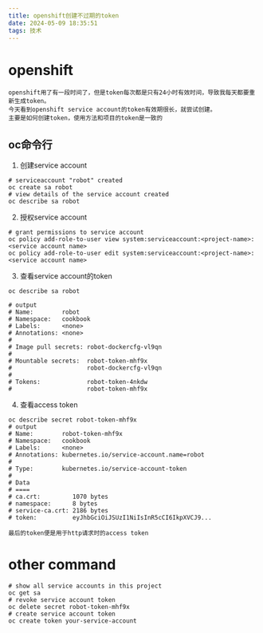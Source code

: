```yaml
---
title: openshift创建不过期的token
date: 2024-05-09 18:35:51
tags: 技术
---
```


# openshift

	openshift用了有一段时间了，但是token每次都是只有24小时有效时间，导致我每天都要重新生成token。
	今天看到openshift service account的token有效期很长，就尝试创建。
	主要是如何创建token，使用方法和项目的token是一致的

## oc命令行
1. 创建service account
```shell
# serviceaccount "robot" created
oc create sa robot
# view details of the service account created
oc describe sa robot
```

2. 授权service account
```shell
# grant permissions to service account
oc policy add-role-to-user view system:serviceaccount:<project-name>:<service account name>
oc policy add-role-to-user edit system:serviceaccount:<project-name>:<service account name>
```

3. 查看service account的token
```shell
oc describe sa robot

# output
# Name:        robot
# Namespace:   cookbook
# Labels:      <none>
# Annotations: <none>
#
# Image pull secrets: robot-dockercfg-vl9qn
#
# Mountable secrets:  robot-token-mhf9x
#                     robot-dockercfg-vl9qn
#
# Tokens:             robot-token-4nkdw
#                     robot-token-mhf9x
```

4. 查看access token
```shell
oc describe secret robot-token-mhf9x
# output
# Name:        robot-token-mhf9x
# Namespace:   cookbook
# Labels:      <none>
# Annotations: kubernetes.io/service-account.name=robot
#
# Type:        kubernetes.io/service-account-token
#
# Data
# ====
# ca.crt:         1070 bytes
# namespace:      8 bytes
# service-ca.crt: 2186 bytes
# token:          eyJhbGciOiJSUzI1NiIsInR5cCI6IkpXVCJ9...
```
	最后的token便是用于http请求时的access token


# other command
```shell
# show all service accounts in this project
oc get sa
# revoke service account token
oc delete secret robot-token-mhf9x
# create service account token
oc create token your-service-account
```